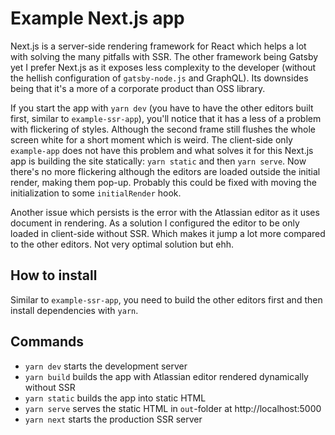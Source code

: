 # Example Next.js app

Next.js is a server-side rendering framework for React which helps a lot with solving the many pitfalls with SSR. The other framework being Gatsby yet I prefer Next.js as it exposes less complexity to the developer (without the hellish configuration of `gatsby-node.js` and GraphQL). Its downsides being that it's a more of a corporate product than OSS library.

If you start the app with `yarn dev` (you have to have the other editors built first, similar to `example-ssr-app`), you'll notice that it has a less of a problem with flickering of styles. Although the second frame still flushes the whole screen white for a short moment which is weird. The client-side only `example-app` does not have this problem and what solves it for this Next.js app is building the site statically: `yarn static` and then `yarn serve`. Now there's no more flickering although the editors are loaded outside the initial render, making them pop-up. Probably this could be fixed with moving the initialization to some `initialRender` hook.

Another issue which persists is the error with the Atlassian editor as it uses document in rendering. As a solution I configured the editor to be only loaded in client-side without SSR. Which makes it jump a lot more compared to the other editors. Not very optimal solution but ehh.

## How to install

Similar to `example-ssr-app`, you need to build the other editors first and then install dependencies with `yarn`.

## Commands

- `yarn dev` starts the development server
- `yarn build` builds the app with Atlassian editor rendered dynamically without SSR
- `yarn static` builds the app into static HTML
- `yarn serve` serves the static HTML in `out`-folder at http://localhost:5000
- `yarn next` starts the production SSR server
